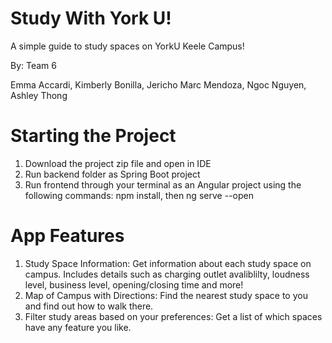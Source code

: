 # Study With York U!
A simple guide to study spaces on YorkU Keele Campus!

By: Team 6

Emma Accardi,
Kimberly Bonilla,
Jericho Marc Mendoza,
Ngoc Nguyen,
Ashley Thong

# Starting the Project
1. Download the project zip file and open in IDE
2. Run backend folder as Spring Boot project
3. Run frontend through your terminal as an Angular project using the following commands: npm install, then ng serve --open

# App Features
1. Study Space Information: Get information about each study space on campus. Includes details such as charging outlet avaliblilty, loudness level, business level, opening/closing time and more!
2. Map of Campus with Directions: Find the nearest study space to you and find out how to walk there.
3. Filter study areas based on your preferences: Get a list of which spaces have any feature you like.





